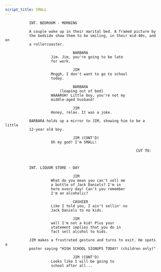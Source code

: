 ```yaml
---
script_title: SMALL
---
```



               INT. BEDROOM - MORNING

               A couple wake up in their marital bed. A framed picture by
               the bedside show them to be smiling, in their mid-40s, and on
               a rollercoaster.

                                   BARBARA
                         Jim. Jim, you're going to be late
                         for work.

                                   JIM
                         Mnggh, I don't want to go to school
                         today.

                                   BARBARA
                             (leaping out of bed)
                         WAAARGH! Little boy, you're not my
                         middle-aged husband!

                                   JIM
                         Honey, relax. It was a joke.

               BARBARA holds up a mirror to JIM, showing him to be a little
               12-year old boy.

                                   JIM (CONT'D)
                         Oh my god! I'm SMALL!

                                                                CUT TO:



               INT. LIQUOR STORE - DAY

                                   JIM
                         What do you mean you can't sell me
                         a bottle of Jack Daniels? I'm in
                         here every day! Can't you remember
                         I'm an alcoholic?

                                   CASHIER
                         Like I told you, I ain't sellin' no
                         Jack Daniels to no kids.

                                   JIM
                         well I'm not a kid! Plus your
                         statement implies that you do in
                         fact sell alcohol to kids.

               JIM makes a frustrated gesture and turns to exit. He spots a
               poster saying "HIGH SCHOOL SIGNUPS TODAY! (children only)"

                                   JIM (CONT'D)
                         Looks like I will be going to
                         school after all...
